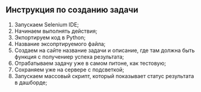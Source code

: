 ## Инструкция по созданию задачи

1. Запускаем Selenium IDE;
2. Начинаем выполнять действия;
3. Экпортируем код в Python;
4. Название эксопртируемого файла;
5. Создаем на сайте название задачи и описание, где там должна быть функция с получениер успеха результата;
6. Отрабатываем задачу уже в самом питоне, как тестовую;
7. Сохраняем уже на сервере с подсветкой;
8. Запускаем массовый скрипт, который показывает статус результата в дашборде;
